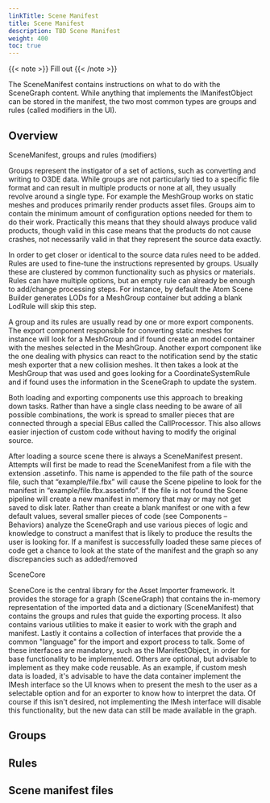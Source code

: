 ```yaml
---
linkTitle: Scene Manifest
title: Scene Manifest
description: TBD Scene Manifest
weight: 400
toc: true
---
```


{{< note >}}
Fill out
{{< /note >}}

The SceneManifest contains instructions on what to do with the SceneGraph content. While anything that implements the IManifestObject can be stored in the manifest, the two most common types are groups and rules (called modifiers in the UI).

## Overview

SceneManifest, groups and rules (modifiers)

Groups represent the instigator of a set of actions, such as converting and writing to O3DE data. While groups are not particularly tied to a specific file format and can result in multiple products or none at all, they usually revolve around a single type. For example the MeshGroup works on static meshes and produces primarily render products asset files. Groups aim to contain the minimum amount of configuration options needed for them to do their work. Practically this means that they should always produce valid products, though valid in this case means that the products do not cause crashes, not necessarily valid in that they represent the source data exactly.

In order to get closer or identical to the source data rules need to be added. Rules are used to fine-tune the instructions represented by groups. Usually these are clustered by common functionality such as physics or materials. Rules can have multiple options, but an empty rule can already be enough to add/change processing steps. For instance, by default the Atom Scene Builder generates LODs for a MeshGroup container but adding a blank LodRule will skip this step.

A group and its rules are usually read by one or more export components. The export component responsible for converting static meshes for instance will look for a MeshGroup and if found create an model container with the meshes selected in the MeshGroup. Another export component like the one dealing with physics can react to the notification send by the static mesh exporter that a new collision meshes. It then takes a look at the MeshGroup that was used and goes looking for a CoordinateSystemRule and if found uses the information in the SceneGraph to update the system.

Both loading and exporting components use this approach to breaking down tasks. Rather than have a single class needing to be aware of all possible combinations, the work is spread to smaller pieces that are connected through a special EBus called the CallProcessor. This also allows easier injection of custom code without having to modify the original source.

After loading a source scene there is always a SceneManifest present. Attempts will first be made to read the SceneManifest from a file with the extension .assetinfo. This name is appended to the file path of the source file, such that “example/file.fbx” will cause the Scene pipeline to look for the manifest in “example/file.fbx.assetinfo”. If the file is not found the Scene pipeline will create a new manifest in memory that may or may not get saved to disk later. Rather than create a blank manifest or one with a few default values, several smaller pieces of code (see Components – Behaviors) analyze the SceneGraph and use various pieces of logic and knowledge to construct a manifest that is likely to produce the results the user is looking for. If a manifest is successfully loaded these same pieces of code get a chance to look at the state of the manifest and the graph so any discrepancies such as added/removed

SceneCore

SceneCore is the central library for the Asset Importer framework. It provides the storage for a graph (SceneGraph) that contains the in-memory representation of the imported data and a dictionary (SceneManifest) that contains the groups and rules that guide the exporting process. It also contains various utilities to make it easier to work with the graph and manifest. Lastly it contains a collection of interfaces that provide the a common "language" for the import and export process to talk. Some of these interfaces are mandatory, such as the IManifestObject, in order for base functionality to be implemented. Others are optional, but advisable to implement as they make code reusable. As an example, if custom mesh data is loaded, it's advisable to have the data container implement the IMesh interface so the UI knows when to present the mesh to the user as a selectable option and for an exporter to know how to interpret the data. Of course if this isn't desired, not implementing the IMesh interface will disable this functionality, but the new data can still be made available in the graph.

## Groups

## Rules

## Scene manifest files
